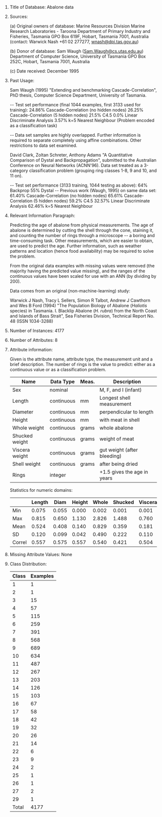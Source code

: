 1. Title of Database: Abalone data

2. Sources:

   (a) Original owners of database:
	Marine Resources Division
	Marine Research Laboratories - Taroona
	Department of Primary Industry and Fisheries, Tasmania
	GPO Box 619F, Hobart, Tasmania 7001, Australia
	(contact: Warwick Nash +61 02 277277, wnash@dpi.tas.gov.au)

   (b) Donor of database:
	Sam Waugh (Sam.Waugh@cs.utas.edu.au)
	Department of Computer Science, University of Tasmania
	GPO Box 252C, Hobart, Tasmania 7001, Australia

   (c) Date received: December 1995


3. Past Usage:

   Sam Waugh (1995) "Extending and benchmarking Cascade-Correlation", PhD
   thesis, Computer Science Department, University of Tasmania.

   -- Test set performance (final 1044 examples, first 3133 used for training):
	24.86% Cascade-Correlation (no hidden nodes)
	26.25% Cascade-Correlation (5 hidden nodes)
	21.5%  C4.5
	 0.0%  Linear Discriminate Analysis
	 3.57% k=5 Nearest Neighbour
      (Problem encoded as a classification task)

   -- Data set samples are highly overlapped.  Further information is required
	to separate completely using affine combinations.  Other restrictions
	to data set examined.

   David Clark, Zoltan Schreter, Anthony Adams "A Quantitative Comparison of
   Dystal and Backpropagation", submitted to the Australian Conference on
   Neural Networks (ACNN'96). Data set treated as a 3-category classification
   problem (grouping ring classes 1-8, 9 and 10, and 11 on).

   -- Test set performance (3133 training, 1044 testing as above):
	64%    Backprop
	55%    Dystal
   -- Previous work (Waugh, 1995) on same data set:
	61.40% Cascade-Correlation (no hidden nodes)
	65.61% Cascade-Correlation (5 hidden nodes)
	59.2%  C4.5
	32.57% Linear Discriminate Analysis
	62.46% k=5 Nearest Neighbour


4. Relevant Information Paragraph:

   Predicting the age of abalone from physical measurements.  The age of
   abalone is determined by cutting the shell through the cone, staining it,
   and counting the number of rings through a microscope -- a boring and
   time-consuming task.  Other measurements, which are easier to obtain, are
   used to predict the age.  Further information, such as weather patterns
   and location (hence food availability) may be required to solve the problem.

   From the original data examples with missing values were removed (the
   majority having the predicted value missing), and the ranges of the
   continuous values have been scaled for use with an ANN (by dividing by 200).

   Data comes from an original (non-machine-learning) study:

	Warwick J Nash, Tracy L Sellers, Simon R Talbot, Andrew J Cawthorn and
	Wes B Ford (1994) "The Population Biology of Abalone (_Haliotis_
	species) in Tasmania. I. Blacklip Abalone (_H. rubra_) from the North
	Coast and Islands of Bass Strait", Sea Fisheries Division, Technical
	Report No. 48 (ISSN 1034-3288)


5. Number of Instances: 4177


6. Number of Attributes: 8


7. Attribute information:

   Given is the attribute name, attribute type, the measurement unit and a
   brief description.  The number of rings is the value to predict: either
   as a continuous value or as a classification problem.

	|Name	       |Data Type  |Meas.|	Description|
	|--------------|---------  |-----|	-----------|
	|Sex	 	   | nominal   |	 |	M, F, and I (infant)|
	|Length		   | continuous|mm	 |Longest shell measurement|
	|Diameter	   | continuous|mm	 |perpendicular to length|
	|Height		   | continuous|mm	 |with meat in shell|
	|Whole weight  | continuous|grams|	whole abalone|
	|Shucked weight| continuous|grams|	weight of meat|
	|Viscera weight| continuous|grams|	gut weight (after bleeding)|
	|Shell weight  | continuous|grams|	after being dried|
	|Rings		   | integer   |	 |	+1.5 gives the age in years|

   Statistics for numeric domains:

	|	   |Length|Diam |Height|Whole|Shucked|Viscera|Shell|Rings|
	|------|------|-----|------|-----|-------|-------|-----|-----|
	|Min   |0.075 |0.055|0.000 |0.002|0.001  |	0.001|0.002|  1  |
	|Max   |0.815 |0.650|1.130 |2.826|1.488  |	0.760|1.005| 29  |
	|Mean  |0.524 |0.408|0.140 |0.829|0.359  |	0.181|0.239|9.934|
	|SD	   |0.120 |0.099|0.042 |0.490|0.222  |	0.110|0.139|3.224|
	|Correl|0.557 |0.575|0.557 |0.540|0.421  | 	0.504|0.628|  1.0|


8. Missing Attribute Values: None


9. Class Distribution:

	|Class|	Examples|
	|-----|	--------|
	|1	  |1|
	|2	  |1|
	|3	  |15|
	|4	  |57|
	|5	  |115|
	|6	  |259|
	|7	  |391|
	|8	  |568|
	|9	  |689|
	|10	  |634|
	|11	  |487|
	|12	  |267|
	|13	  |203|
	|14	  |126|
	|15	  |103|
	|16	  |67|
	|17	  |58|
	|18	  |42|
	|19	  |32|
	|20	  |26|
	|21	  |14|
	|22	  |6|
	|23	  |9|
	|24	  |2|
	|25	  |1|
	|26	  |1|
	|27	  |2|
	|29	  |1|
	|Total|	4177|

